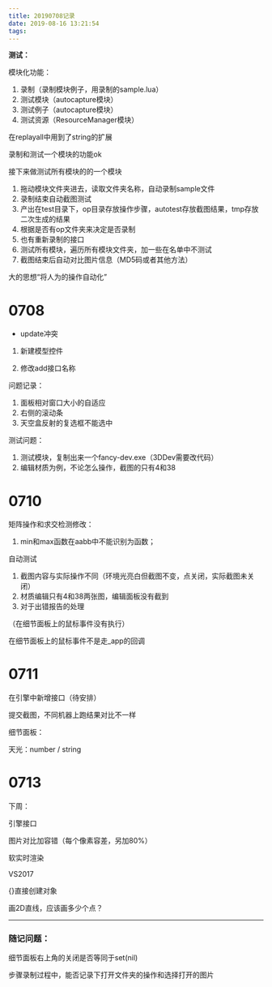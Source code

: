 ```yaml
---
title: 20190708记录
date: 2019-08-16 13:21:54
tags:
---
```


**测试：**

模块化功能：

1. 录制（录制模块例子，用录制的sample.lua）
2. 测试模块（autocapture模块）
3. 测试例子（autocapture模块）
4. 测试资源（ResourceManager模块）

在replayall中用到了string的扩展

录制和测试一个模块的功能ok

接下来做测试所有模块的的一个模块

1. 拖动模块文件夹进去，读取文件夹名称，自动录制sample文件
2. 录制结束自动截图测试
3. 产出在test目录下，op目录存放操作步骤，autotest存放截图结果，tmp存放二次生成的结果
4. 根据是否有op文件夹来决定是否录制
5. 也有重新录制的接口
6. 测试所有模块，遍历所有模块文件夹，加一些在名单中不测试
7. 截图结束后自动对比图片信息（MD5码或者其他方法）

大的思想“将人为的操作自动化”

# 0708

- update冲突

1. 新建模型控件

2. 修改add接口名称

问题记录：

1. 面板相对窗口大小的自适应
2. 右侧的滚动条
3. 天空盒反射的复选框不能选中

测试问题：

1. 测试模块，复制出来一个fancy-dev.exe（3DDev需要改代码）
2. 编辑材质为例，不论怎么操作，截图的只有4和38

# 0710

矩阵操作和求交检测修改：

1. min和max函数在aabb中不能识别为函数；

自动测试

1. 截图内容与实际操作不同（环境光亮白但截图不变，点关闭，实际截图未关闭）
2. 材质编辑只有4和38两张图，编辑面板没有截到
3. 对于出错报告的处理

（在细节面板上的鼠标事件没有执行）

在细节面板上的鼠标事件不是走_app的回调

# 0711

在引擎中新增接口（待安排）

提交截图，不同机器上跑结果对比不一样

细节面板：

天光：number / string

# 0713

下周：

引擎接口

图片对比加容错（每个像素容差，另加80%）

软实时渲染



VS2017

{}直接创建对象



画2D直线，应该画多少个点？

-----

### 随记问题：

细节面板右上角的关闭是否等同于set(nil)

步骤录制过程中，能否记录下打开文件夹的操作和选择打开的图片